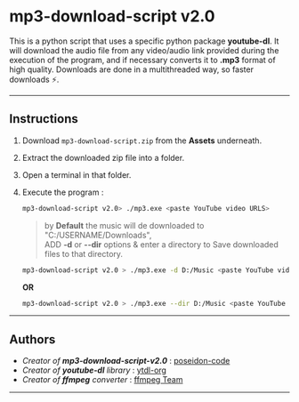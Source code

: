 # **mp3-download-script v2.0**

This is a python script that uses a specific python package **youtube-dl**. It will download the audio file from any video/audio link provided during the execution of the program, and if necessary converts it to **.mp3** format of high quality. Downloads are done in a multithreaded way, so faster downloads ⚡.

---

## Instructions

1. Download `mp3-download-script.zip` from the **Assets** underneath.
2. Extract the downloaded zip file into a folder.
3. Open a terminal in that folder.
4. Execute the program :

   ```bash
   mp3-download-script v2.0> ./mp3.exe <paste YouTube video URLS>
   ```

   > by **Default** the music will de downloaded to "C:/USERNAME/Downloads", \
   > ADD **-d** or **--dir** options & enter a directory to Save downloaded files to that directory.

   ```bash
   mp3-download-script v2.0 > ./mp3.exe -d D:/Music <paste YouTube video URLS>
   ```

   **OR**

   ```bash
   mp3-download-script v2.0 > ./mp3.exe --dir D:/Music <paste YouTube video URLS>
   ```

---

## Authors

- _Creator of **mp3-download-script-v2.0**_ : [poseidon-code](http://github.com/poseidon-code)
- _Creator of **youtube-dl** library_ : [ytdl-org](http://www.github.com/ytdl-org)
- _Creator of **ffmpeg** converter_ : [ffmpeg Team](http://ffmpeg.org)

---
